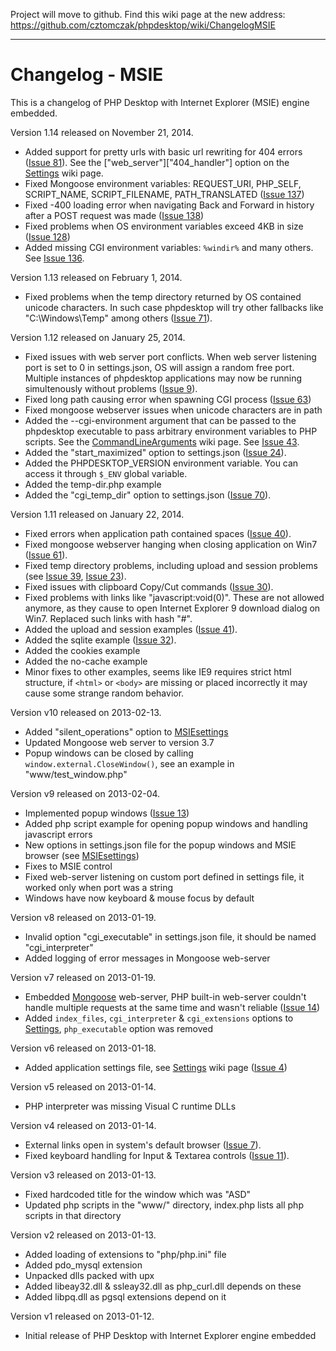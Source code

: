 Project will move to github. Find this wiki page at the new address: https://github.com/cztomczak/phpdesktop/wiki/ChangelogMSIE


---


# Changelog - MSIE #

This is a changelog of PHP Desktop with Internet Explorer (MSIE)
engine embedded.

Version 1.14 released on November 21, 2014.
  * Added support for pretty urls with basic url rewriting for 404 errors ([Issue 81](https://code.google.com/p/phpdesktop/issues/detail?id=81)). See the ["web\_server"]["404\_handler"] option on the [Settings](Settings.md) wiki page.
  * Fixed Mongoose environment variables: REQUEST\_URI, PHP\_SELF, SCRIPT\_NAME, SCRIPT\_FILENAME, PATH\_TRANSLATED ([Issue 137](https://code.google.com/p/phpdesktop/issues/detail?id=137))
  * Fixed -400 loading error when navigating Back and Forward in history after a POST request was made ([Issue 138](https://code.google.com/p/phpdesktop/issues/detail?id=138))
  * Fixed problems when OS environment variables exceed 4KB in size ([Issue 128](https://code.google.com/p/phpdesktop/issues/detail?id=128))
  * Added missing CGI environment variables: `%windir%` and many others. See [Issue 136](https://code.google.com/p/phpdesktop/issues/detail?id=136).


Version 1.13 released on February 1, 2014.
  * Fixed problems when the temp directory returned by OS contained unicode characters. In such case phpdesktop will try other fallbacks like "C:\Windows\Temp" among others ([Issue 71](https://code.google.com/p/phpdesktop/issues/detail?id=71)).

Version 1.12 released on January 25, 2014.
  * Fixed issues with web server port conflicts. When web server listening port is set to 0 in settings.json, OS will assign a random free port. Multiple instances of phpdesktop applications may now be running simultenously without problems ([Issue 9](https://code.google.com/p/phpdesktop/issues/detail?id=9)).
  * Fixed long path causing error when spawning CGI process ([Issue 63](https://code.google.com/p/phpdesktop/issues/detail?id=63))
  * Fixed mongoose webserver issues when unicode characters are in path
  * Added the --cgi-environment argument that can be passed to the phpdesktop executable to pass arbitrary environment variables to PHP scripts. See the [CommandLineArguments](CommandLineArguments.md) wiki page. See [Issue 43](https://code.google.com/p/phpdesktop/issues/detail?id=43).
  * Added the "start\_maximized" option to settings.json ([Issue 24](https://code.google.com/p/phpdesktop/issues/detail?id=24)).
  * Added the PHPDESKTOP\_VERSION environment variable. You can access it through `$_ENV` global variable.
  * Added the temp-dir.php example
  * Added the "cgi\_temp\_dir" option to settings.json ([Issue 70](https://code.google.com/p/phpdesktop/issues/detail?id=70)).

Version 1.11 released on January 22, 2014.
  * Fixed errors when application path contained spaces ([Issue 40](https://code.google.com/p/phpdesktop/issues/detail?id=40)).
  * Fixed mongoose webserver hanging when closing application on Win7 ([Issue 61](https://code.google.com/p/phpdesktop/issues/detail?id=61)).
  * Fixed temp directory problems, including upload and session problems (see [Issue 39](https://code.google.com/p/phpdesktop/issues/detail?id=39), [Issue 23](https://code.google.com/p/phpdesktop/issues/detail?id=23)).
  * Fixed issues with clipboard Copy/Cut commands ([Issue 30](https://code.google.com/p/phpdesktop/issues/detail?id=30)).
  * Fixed problems with links like "javascript:void(0)". These are not allowed anymore, as they cause to open Internet Explorer 9 download dialog on Win7. Replaced such links with hash "#".
  * Added the upload and session examples ([Issue 41](https://code.google.com/p/phpdesktop/issues/detail?id=41)).
  * Added the sqlite example ([Issue 32](https://code.google.com/p/phpdesktop/issues/detail?id=32)).
  * Added the cookies example
  * Added the no-cache example
  * Minor fixes to other examples, seems like IE9 requires strict html structure, if `<html>` or `<body>` are missing or placed incorrectly it may cause some strange random behavior.

Version v10 released on 2013-02-13.
  * Added "silent\_operations" option to [MSIEsettings](MSIEsettings.md)
  * Updated Mongoose web server to version 3.7
  * Popup windows can be closed by calling `window.external.CloseWindow()`, see an example in "www/test\_window.php"

Version v9 released on 2013-02-04.
  * Implemented popup windows ([Issue 13](https://code.google.com/p/phpdesktop/issues/detail?id=13))
  * Added php script example for opening popup windows and handling javascript errors
  * New options in settings.json file for the popup windows and MSIE browser (see [MSIEsettings](MSIEsettings.md))
  * Fixes to MSIE control
  * Fixed web-server listening on custom port defined in settings file, it worked only when port was a string
  * Windows have now keyboard & mouse focus by default

Version v8 released on 2013-01-19.
  * Invalid option "cgi\_executable" in settings.json file, it should be named "cgi\_interpreter"
  * Added logging of error messages in Mongoose web-server

Version v7 released on 2013-01-19.
  * Embedded [Mongoose](http://code.google.com/p/mongoose/) web-server, PHP built-in web-server couldn't handle multiple requests at the same time and wasn't reliable ([Issue 14](https://code.google.com/p/phpdesktop/issues/detail?id=14))
  * Added `index_files`, `cgi_interpreter` & `cgi_extensions` options to [Settings](Settings.md), `php_executable` option was removed

Version v6 released on 2013-01-18.
  * Added application settings file, see [Settings](Settings.md) wiki page ([Issue 4](https://code.google.com/p/phpdesktop/issues/detail?id=4))

Version v5 released on 2013-01-14.
  * PHP interpreter was missing Visual C runtime DLLs

Version v4 released on 2013-01-14.
  * External links open in system's default browser ([Issue 7](https://code.google.com/p/phpdesktop/issues/detail?id=7)).
  * Fixed keyboard handling for Input & Textarea controls ([Issue 11](https://code.google.com/p/phpdesktop/issues/detail?id=11)).

Version v3 released on 2013-01-13.
  * Fixed hardcoded title for the window which was "ASD"
  * Updated php scripts in the "www/" directory, index.php lists all php scripts in that directory

Version v2 released on 2013-01-13.
  * Added loading of extensions to "php/php.ini" file
  * Added pdo\_mysql extension
  * Unpacked dlls packed with upx
  * Added libeay32.dll & ssleay32.dll as php\_curl.dll depends on these
  * Added libpq.dll as pgsql extensions depend on it

Version v1 released on 2013-01-12.
  * Initial release of PHP Desktop with Internet Explorer engine embedded